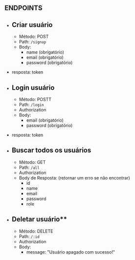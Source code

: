 ## ENDPOINTS 

* ## Criar usuário
  * Método: POST
  * Path: `/signup`
  * Body:
    * name (obrigatório)
    * email (obrigatório)
    * password (obrigatório)
* resposta: token
* ## Login usuário
  * Método: POSTT
  * Path: `/login`
  * Authorization 
  * Body:
    * email (obrigatório)
    * password (obrigatório)
* resposta: token

* ## Buscar todos os usuários
  * Método: GET
  * Path: `/all`
  * Authorization 
  * Body de Resposta: (retornar um erro se não encontrar)
    * id
    * name
    * email
    * password
    * role 

* ## Deletar usuário**
  * Método: DELETE
  * Path: `/:id`
  * Authorization 
  * Body:
  	* message: "Usuário apagado com sucesso!"

